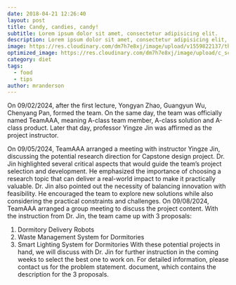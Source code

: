 ```yaml
---
date: 2018-04-21 12:26:40
layout: post
title: Candy, candies, candy!
subtitle: Lorem ipsum dolor sit amet, consectetur adipisicing elit.
description: Lorem ipsum dolor sit amet, consectetur adipisicing elit, sed do eiusmod tempor incididunt ut labore et dolore magna aliqua.
image: https://res.cloudinary.com/dm7h7e8xj/image/upload/v1559822137/theme11_vei7iw.jpg
optimized_image: https://res.cloudinary.com/dm7h7e8xj/image/upload/c_scale,w_380/v1559822137/theme11_vei7iw.jpg
category: diet
tags:
  - food
  - tips
author: mranderson
---
```

On 09/02/2024, after the first lecture, Yongyan Zhao, Guangyun Wu, Chenyang Pan, formed the team. On the same day, the team was officially named TeamAAA, meaning A-class team member, A-class solution and A-class product. Later that day, professor Yingze Jin was affirmed as the project instructor.

On 09/05/2024, TeamAAA arranged a meeting with instructor Yingze Jin, discussing the potential research direction for Capstone design project.  Dr. Jin highlighted several critical aspects that would guide the team’s project selection and development. He emphasized the importance of choosing a research topic that can deliver a real-world impact to make it practically valuable. Dr. Jin also pointed out the necessity of balancing innovation with feasibility. He encouraged the team to explore new solutions while also considering the practical constraints and challenges. 
On 09/08/2024, TeamAAA arranged a group meeting to discuss the project content. With the instruction from Dr. Jin, the team came up with 3 proposals:  
1.	Dormitory Delivery Robots
2.	Waste Management System for Dormitories
3.	Smart Lighting System for Dormitories
With these potential projects in hand, we will discuss with Dr. Jin for further instruction in the coming weeks to select the best one to work on. For detailed information, please contact us for the problem statement. document, which contains the description for the 3 proposals.







